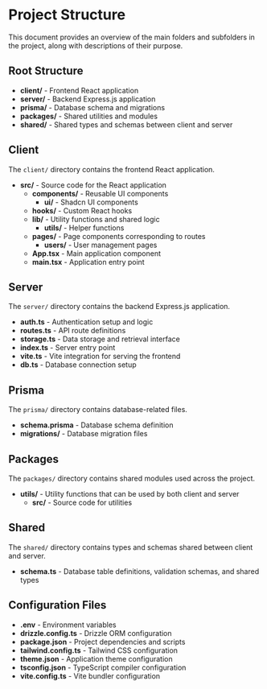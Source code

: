 # Project Structure

This document provides an overview of the main folders and subfolders in the project, along with descriptions of their purpose.

## Root Structure

- **client/** - Frontend React application
- **server/** - Backend Express.js application
- **prisma/** - Database schema and migrations
- **packages/** - Shared utilities and modules
- **shared/** - Shared types and schemas between client and server

## Client

The `client/` directory contains the frontend React application.

- **src/** - Source code for the React application
  - **components/** - Reusable UI components
    - **ui/** - Shadcn UI components
  - **hooks/** - Custom React hooks
  - **lib/** - Utility functions and shared logic
    - **utils/** - Helper functions
  - **pages/** - Page components corresponding to routes
    - **users/** - User management pages
  - **App.tsx** - Main application component
  - **main.tsx** - Application entry point

## Server

The `server/` directory contains the backend Express.js application.

- **auth.ts** - Authentication setup and logic
- **routes.ts** - API route definitions
- **storage.ts** - Data storage and retrieval interface
- **index.ts** - Server entry point
- **vite.ts** - Vite integration for serving the frontend
- **db.ts** - Database connection setup

## Prisma

The `prisma/` directory contains database-related files.

- **schema.prisma** - Database schema definition
- **migrations/** - Database migration files

## Packages

The `packages/` directory contains shared modules used across the project.

- **utils/** - Utility functions that can be used by both client and server
  - **src/** - Source code for utilities

## Shared

The `shared/` directory contains types and schemas shared between client and server.

- **schema.ts** - Database table definitions, validation schemas, and shared types

## Configuration Files

- **.env** - Environment variables
- **drizzle.config.ts** - Drizzle ORM configuration
- **package.json** - Project dependencies and scripts
- **tailwind.config.ts** - Tailwind CSS configuration
- **theme.json** - Application theme configuration
- **tsconfig.json** - TypeScript compiler configuration
- **vite.config.ts** - Vite bundler configuration